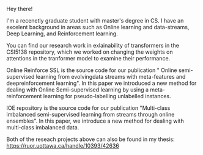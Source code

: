 Hey there!

I'm a recenetly graduate student with master's degree in CS. I have an excelent background in areas such as Online learning and data-streams, Deep Learning, and Reinforcement learning.

You can find our research work in exlainability of transformers in the CSI5138 repository, which we worked on changing the weights on attentions in the tranformer model to examine their performance. 

Online Reinforce SSL is the source code for our publication " Online semi-supervised learning from evolvingdata streams with meta-features and deepreinforcement learning". In this paper we introduced a new method for dealing with Online Semi-supervised learning by using a meta-reinforcement learning for pseudo-labelling unlabelled instances. 

IOE repository is the source code for our publication "Multi-class imbalanced semi-supervised learning from streams through online ensembles". In this paper, we introduce a new method for dealing with multi-class imbalanced data.

Both of the reseach projects above can also be found in my thesis:
https://ruor.uottawa.ca/handle/10393/42636


